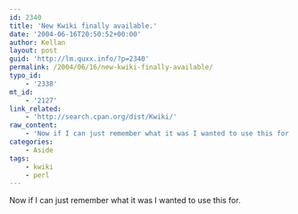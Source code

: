 ```yaml
---
id: 2340
title: 'New Kwiki finally available.'
date: '2004-06-16T20:50:52+00:00'
author: Kellan
layout: post
guid: 'http://lm.quxx.info/?p=2340'
permalink: /2004/06/16/new-kwiki-finally-available/
typo_id:
    - '2338'
mt_id:
    - '2127'
link_related:
    - 'http://search.cpan.org/dist/Kwiki/'
raw_content:
    - 'Now if I can just remember what it was I wanted to use this for.'
categories:
    - Aside
tags:
    - kwiki
    - perl
---
```


Now if I can just remember what it was I wanted to use this for.
